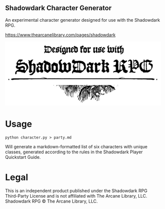 Shadowdark Character Generator
---

An experimental character generator designed for use with the Shadowdark RPG.

https://www.thearcanelibrary.com/pages/shadowdark

![logo](/shadowdark.png)

# Usage

```
python character.py > party.md
```

Will generate a markdown-formatted list of six characters with unique classes, generated according to the rules in the Shadowdark Player Quickstart Guide.

# Legal

This is an independent product published under the Shadowdark RPG Third-Party License and is not affiliated with The Arcane Library, LLC. Shadowdark RPG © The Arcane Library, LLC.

